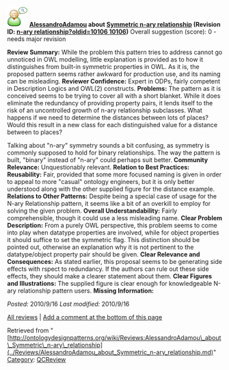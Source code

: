 [![](../images/thumb/2/29/Reviewer.png/48px-Reviewer.png)](../Image/Reviewer.png.md "Reviewer.png")
__[AlessandroAdamou](../User/AlessandroAdamou.md "User:AlessandroAdamou") about [Symmetric n-ary relationship](../Submissions/Symmetric_n-ary_relationship.md "Submissions:Symmetric n-ary relationship") (Revision ID: [n-ary relationship?oldid=10106 10106](../Submissions/Symmetric.md "http://ontologydesignpatterns.org/wiki/Submissions:Symmetric"))__
Overall suggestion (score): 0 - needs major revision




 __Review Summary:__ While the problem this pattern tries to address cannot go unnoticed in OWL modelling, little explanation is provided as to how it distinguishes from built-in symmetric properties in OWL. As it is, the proposed pattern seems rather awkward for production use, and its naming can be misleading.
__Reviewer Confidence:__ Expert in ODPs, fairly competent in Description Logics and OWL(2) constructs.
__Problems:__ The pattern as it is conceived seems to be trying to cover all with a short blanket. While it does eliminate the redundancy of providing property pairs, it lends itself to the risk of an uncontrolled growth of n-ary relationship subclasses. What happens if we need to determine the distances between lots of places? Would this result in a new class for each distinguished value for a distance between to places?
  




Talking about "n-ary" symmetry sounds a bit confusing, as symmetry is commonly supposed to hold for binary relationships. The way the pattern is built, "binary" instead of "n-ary" could perhaps suit better.
__Community Relevance:__ Unquestionably relevant.
__Relation to Best Practices:__ 
__Reusability:__ Fair, provided that some more focused naming is given in order to appeal to more "casual" ontology engineers, but it is only better understood along with the other supplied figure for the distance example.
__Relations to Other Patterns:__ Despite being a special case of usage for the N-ary Relationship pattern, it seems like a bit of an overkill to employ for solving the given problem.
__Overall Understandability:__ Fairly comprehensible, though it could use a less misleading name.
__Clear Problem Description:__ From a purely OWL perspective, this problem seems to come into play when datatype properties are involved, while for object properties it should suffice to set the symmetric flag. This distinction should be pointed out, otherwise an explanation why it is not pertinent to the datatype/object property pair should be given.
__Clear Relevance and Consequences:__ As stated earlier, this proposal seems to be generating side effects with rspect to redundancy. If the authors can rule out these side effects, they should make a clearer statement about them.
__Clear Figures and Illustrations:__ The supplied figure is clear enough for knowledgeable N-ary relationship pattern users.
__Missing Information:__ 

_Posted:_ 2010/9/16 _Last modified:_ 2010/9/16



[All reviews](../Reviews/Main.md "Reviews:Main") | [Add a comment at the bottom of this page](index.php@title=Odp%253AAdd_comment&target=../Reviews/AlessandroAdamou_about_Symmetric_n-ary_relationship.md#New_comment "http://ontologydesignpatterns.org/wiki/index.php?title=Odp:Add_comment&target=Reviews:AlessandroAdamou_about_Symmetric_n-ary_relationship#New_comment")


Retrieved from "[http://ontologydesignpatterns.org/wiki/Reviews:AlessandroAdamou\_about\_Symmetric\_n-ary\_relationship](../Reviews/AlessandroAdamou_about_Symmetric_n-ary_relationship.md)"
 [Category](http://ontologydesignpatterns.org/wiki/Special:Categories "Special:Categories"): [QCReview](../Category/QCReview.md "Category:QCReview")